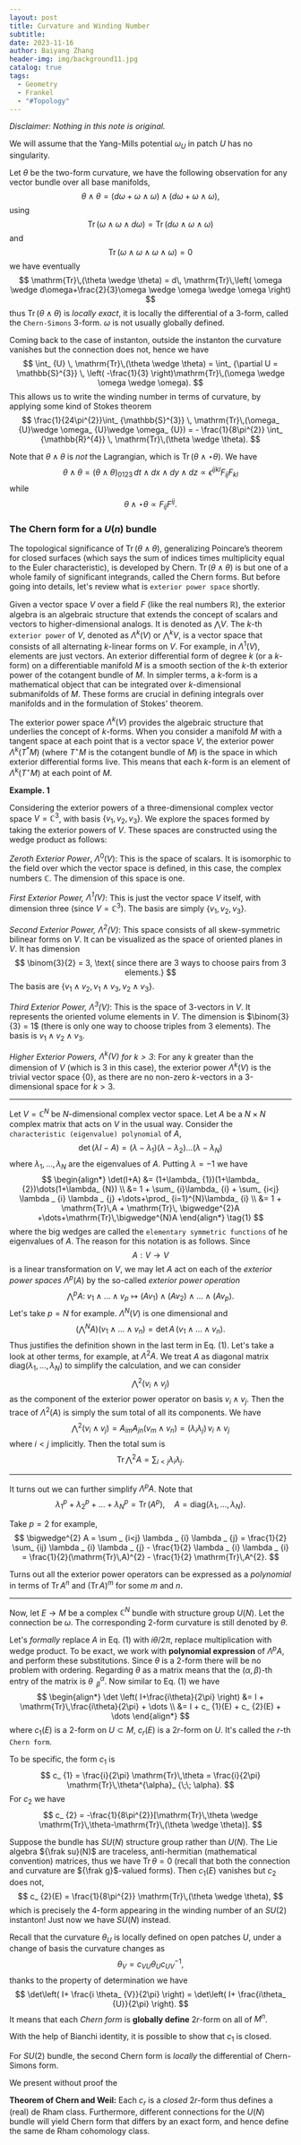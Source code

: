 ```yaml
---
layout: post
title: Curvature and Winding Number
subtitle: 
date: 2023-11-16
author: Baiyang Zhang
header-img: img/background11.jpg
catalog: true
tags:
  - Geometry
  - Frankel
  - "#Topology"
---
```


*Disclaimer: Nothing in this note is original.*

We will assume that the Yang-Mills potential $\omega_ {U}$ in patch $U$ has no singularity. 

Let $\theta$ be the two-form curvature, we have the following observation for any vector bundle over all base manifolds,
$$
\theta \wedge \theta = (d\omega+\omega \wedge \omega)\wedge (d\omega+\omega \wedge \omega) ,
$$
using 
$$
\mathrm{Tr}\,(\omega \wedge \omega \wedge d\omega) = \mathrm{Tr}\,(d\omega \wedge \omega \wedge \omega)
$$
and 
$$
\mathrm{Tr}\,(\omega \wedge \omega \wedge \omega \wedge \omega)=0
$$
we have eventually
$$
\mathrm{Tr}\,(\theta \wedge \theta) = d\, \mathrm{Tr}\,\left( \omega \wedge d\omega+\frac{2}{3}\omega \wedge \omega \wedge \omega \right)
$$
thus $\mathrm{Tr}\,(\theta \wedge\theta)$ is *locally exact*, it is locally the differential of a $3$-form, called the `Chern-Simons` $3$-form. $\omega$ is not usually globally defined. 

Coming back to the case of instanton, outside the instanton the curvature vanishes but the connection does not, hence we have
$$
\int_ {U} \,  \mathrm{Tr}\,(\theta \wedge \theta) = \int_ {\partial U = \mathbb{S}^{3}} \,  \left( -\frac{1}{3} \right)\mathrm{Tr}\,(\omega \wedge \omega \wedge \omega).
$$
This allows us to write the winding number in terms of curvature, by applying some kind of Stokes theorem
$$
\frac{1}{24\pi^{2}}\int_ {\mathbb{S}^{3}} \,  \mathrm{Tr}\,(\omega_ {U}\wedge \omega_ {U}\wedge \omega_ {U})
= - \frac{1}{8\pi^{2}} \int_ {\mathbb{R}^{4}} \, \mathrm{Tr}\,(\theta \wedge \theta).
$$

Note that $\theta \wedge\theta$ is *not* the Lagrangian, which is $\mathrm{Tr}\,(\theta \wedge\star \theta)$.  We have
$$
\theta \wedge \theta = (\theta \wedge \theta)_ {0123}\,dt\wedge dx\wedge dy\wedge dz\propto \epsilon^{ijkl}F_ {ij}F_ {kl}
$$
while
$$
\theta \wedge \star \theta \propto F_ {ij}F^{ij}.
$$

### The Chern form for a $U(n)$ bundle

The topological significance of $\mathrm{Tr}\,(\theta \wedge\theta)$, generalizing Poincare’s theorem for closed surfaces (which says the sum of indices times multiplicity equal to the Euler characteristic), is developed by Chern. $\mathrm{Tr}\,(\theta \wedge\theta)$ is but one of a whole family of significant integrands, called the Chern forms. But before going into details, let's review what is `exterior power space` shortly.

Given a vector space $V$ over a field $F$ (like the real numbers $\mathbb{R}$), the exterior algebra is an algebraic structure that extends the concept of scalars and vectors to higher-dimensional analogs. It is denoted as $\bigwedge V$. The $k$-th `exterior power` of $V$, denoted as $\Lambda^k(V)$ or $\bigwedge^{k} V$, is a vector space that consists of all alternating $k$-linear forms on $V$. For example, in $\Lambda^1(V)$, elements are just vectors. An exterior differential form of degree $k$ (or a $k$-form) on a differentiable manifold $M$ is a smooth section of the $k$-th exterior power of the cotangent bundle of $M$. In simpler terms, a $k$-form is a mathematical object that can be integrated over $k$-dimensional submanifolds of $M$. These forms are crucial in defining integrals over manifolds and in the formulation of Stokes' theorem. 

The exterior power space $\Lambda^k(V)$ provides the algebraic structure that underlies the concept of $k$-forms. When you consider a manifold $M$ with a tangent space at each point that is a vector space $V$, the exterior power $\Lambda^k(T^\ast M)$ (where $T^\star M$ is the cotangent bundle of $M$) is the space in which exterior differential forms live. This means that each $k$-form is an element of $\Lambda^k(T^\star M)$ at each point of $M$.

**Example. 1** 

Considering the exterior powers of a three-dimensional complex vector space $V = \mathbb{C}^3$, with basis $\lbrace v_ {1},v_ {2},v_ {3}  \rbrace$. We explore the spaces formed by taking the exterior powers of $V$. These spaces are constructed using the wedge product as follows:

*Zeroth Exterior Power*, $\Lambda^0(V)$: This is the space of scalars. It is isomorphic to the field over which the vector space is defined, in this case, the complex numbers $\mathbb{C}$. The dimension of this space is one.

*First Exterior Power, $\Lambda^1(V)$*:  This is just the vector space $V$ itself, with dimension three (since $V = \mathbb{C}^3$). The basis are simply $\left\lbrace v_ {1},v_ {2},v_ {3} \right\rbrace$.

*Second Exterior Power, $\Lambda^2(V)$*: This space consists of all skew-symmetric bilinear forms on $V$. It can be visualized as the space of oriented planes in $V$. It has dimension  
$$
 \binom{3}{2} = 3, \text{ since there are 3 ways to choose pairs from 3 elements.}
$$
The basis are $\left\lbrace v_ {1}\wedge v_ {2},v_ {1}\wedge v_ {3},v_ {2}\wedge v_ {3} \right\rbrace$.

*Third Exterior Power, $\Lambda^3(V)$*: This is the space of 3-vectors in $V$. It represents the oriented volume elements in $V$. The dimension is $\binom{3}{3} = 1$ (there is only one way to choose triples from 3 elements). The basis is $v_ {1}\wedge v_ {2}\wedge v_ {3}$.

*Higher Exterior Powers, $\Lambda^k(V)$ for $k > 3$*: For any $k$ greater than the dimension of $V$ (which is 3 in this case), the exterior power $\Lambda^k(V)$ is the trivial vector space {0}, as there are no non-zero $k$-vectors in a 3-dimensional space for $k > 3$.

- - -

Let $V=\mathbb{C}^{N}$ be $N$-dimensional complex vector space. Let $A$ be a $N\times N$ complex matrix that acts on $V$ in the usual way. Consider the` characteristic (eigenvalue) polynomial` of $A$, 
$$
\det(\lambda I-A) = (\lambda-\lambda_ {1})(\lambda-\lambda_ {2})\dots(\lambda-\lambda_ {N})
$$
where $\lambda_ {1},\dots,\lambda_ {N}$ are the eigenvalues of $A$. Putting $\lambda=-1$ we have
$$
\begin{align*}
\det(I+A) &= (1+\lambda_ {1})(1+\lambda_ {2})\dots(1+\lambda_ {N}) \\
&= 1 + \sum_ {i}\lambda_ {i} + \sum_ {i<j} \lambda _ {i} \lambda _ {j} +\dots+\prod_ {i=1}^{N}\lambda_ {i} \\
&= 1 + \mathrm{Tr}\,A + \mathrm{Tr}\, \bigwedge^{2}A +\dots+\mathrm{Tr}\,\bigwedge^{N}A
\end{align*}
\tag{1}
$$
where the big wedges are called the `elementary symmetric functions` of he eigenvalues of $A$. The reason for this notation is as follows. Since
$$
A: V \to V
$$
is a linear transformation on $V$, we may let $A$ act on each of the *exterior power spaces* $\Lambda^{p} (A)$ by the so-called *exterior power operation* 
$$
\bigwedge^{p}A: \; v_ {1}\wedge \dots \wedge v_ {p} \mapsto (Av_ {1})\wedge (Av_ {2})\wedge \dots \wedge (Av_ {p} ).
$$
Let's take $p=N$ for example. $\Lambda^{N}(V)$ is one dimensional and 
$$
\left( \bigwedge^{N}A \right)(v_ {1}\wedge \dots \wedge v_ {n} ) = \det A\, (v_ {1}\wedge \dots \wedge v_ {n} ).
$$
Thus justifies the definition shown in the last term in Eq. (1). Let's take a look at other terms, for example, at $\Lambda^{2}A$. We treat $A$ as diagonal matrix $\text{diag}(\lambda_ {1},\dots,\lambda_ {N})$ to simplify the calculation, and we can consider 
$$
\bigwedge^{2}(v_ {i}\wedge v_ {j})
$$
as the component of the exterior power operator on basis $v_ {i}\wedge v_ {j}$. Then the trace of $\Lambda^{2}(A)$ is simply the sum total of all its components. We have
$$
\bigwedge^{2}(v_ {i}\wedge v_ {j}) = A_ {im} A_ {jn}(v_ {m} \wedge v_ {n} ) = (\lambda _ {i} \lambda _ {j})\, v_ {i} \wedge v_ {j} 
$$
where $i<j$ implicitly. Then the total sum is 
$$
\mathrm{Tr}\,\bigwedge^{2} A = \sum_ {i<j}\lambda _ {i} \lambda _ {j} .
$$

- - -

It turns out we can further simplify $\Lambda^{p}A$. Note that
$$
\lambda_ {1}^{p} + \lambda_ {2}^{p} + \dots + \lambda _ {N}^{p} = \mathrm{Tr}\,(A^{p}),\quad  
A = \text{diag}(\lambda_ {1},\dots,\lambda_ {N}).
$$

Take $p=2$ for example, 
$$
\bigwedge^{2} A = \sum _ {i<j} \lambda _ {i} \lambda _ {j}  = \frac{1}{2} \sum_ {ij} \lambda _ {i} \lambda _ {j} - \frac{1}{2} \lambda _ {i} \lambda _ {i}  = \frac{1}{2}(\mathrm{Tr}\,A)^{2} - \frac{1}{2} \mathrm{Tr}\,A^{2}.
$$

Turns out all the exterior power operators can be expressed as a *polynomial* in terms of $\mathrm{Tr}\, A^{n}$ and $(\mathrm{Tr}\,A)^{m}$ for some $m$ and $n$. 

- - -

Now, let $E\to M$ be a complex $\mathbb{C}^{N}$ bundle with structure group $U(N)$. Let the connection be $\omega$. The corresponding $2$-form curvature is still denoted by $\theta$. 

Let's *formally* replace $A$ in Eq. (1) with $i\theta / 2\pi$, replace multiplication with wedge product. To be exact, we work with **polynomial expression** of $\Lambda^{p}A$, and perform these substitutions. Since $\theta$ is a $2$-form there will be no problem with ordering. Regarding $\theta$ as a matrix means that the $(\alpha,\beta)$-th entry of the matrix is $\theta^{\alpha}_ {\;\; \beta}$. Now similar to Eq. (1) we have
$$
\begin{align*}
\det \left( I+\frac{i\theta}{2\pi} \right) &= I + \mathrm{Tr}\,\frac{i\theta}{2\pi} + \dots \\
&= I + c_ {1}(E) + c_ {2}(E) + \dots 
\end{align*}
$$
where $c_ {1}(E)$ is a 2-form on $U\subset M$, $c_ {r}(E)$ is a $2r$-form on $U$. It's called the $r$-th `Chern form`.

To be specific, the form $c_ {1}$ is 
$$
c_ {1} = \frac{i}{2\pi} \mathrm{Tr}\,\theta = \frac{i}{2\pi} \mathrm{Tr}\,\theta^{\alpha}_ {\;\; \alpha}.
$$
For $c_ {2}$ we have
$$
c_ {2} = -\frac{1}{8\pi^{2}}[\mathrm{Tr}\,\theta \wedge \mathrm{Tr}\,\theta-\mathrm{Tr}\,(\theta \wedge \theta)].
$$

Suppose the bundle has $SU(N)$ structure group rather than $U(N)$. The Lie algebra ${\frak su}(N)$ are traceless, anti-hermitian (mathematical convention) matrices, thus we have $\mathrm{Tr}\,\theta=0$ (recall that both the connection and curvature are ${\frak g}$-valued forms). Then $c_ {1}(E)$ vanishes but $c_ {2}$ does not,
$$
c_ {2}(E) = \frac{1}{8\pi^{2}} \mathrm{Tr}\,(\theta \wedge \theta),
$$
which is precisely the 4-form appearing in the winding number of an $SU(2)$ instanton! Just now we have $SU(N)$ instead. 

Recall that the curvature $\theta_ {U}$ is locally defined on open patches $U$, under a change of basis the curvature changes as
$$
\theta_ {V} = c_ {VU} \theta_ {U} c_ {UV}^{-1} ,
$$
thanks to the property of determination we have
$$
\det\left( I+ \frac{i \theta_ {V}}{2\pi} \right) = \det\left( I+ \frac{i\theta_ {U}}{2\pi} \right).
$$
It means that each *Chern form* is **globally define** $2r$-form on all of $M^{n}$. 

With the help of Bianchi identity, it is possible to show that $c_ {1}$ is closed. 

For $SU(2)$ bundle, the second Chern form is *locally* the differential of Chern-Simons form. 

We present without proof the

**Theorem of Chern and Weil:** Each $c_ {r}$ is a *closed* $2r$-form thus defines a (real) de Rham class. Furthermore, different connections for the $U(N)$ bundle will yield Chern form that differs by an exact form, and hence define the same de Rham cohomology class. 

